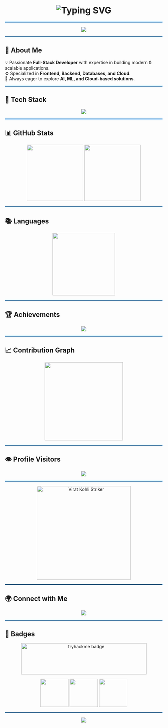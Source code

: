 <h1 align="center">
  <img src="https://readme-typing-svg.herokuapp.com?font=Orbitron&size=38&duration=3000&pause=1000&color=FF00FF,00FFFF,00FF00&center=true&vCenter=true&width=800&lines=Hey%2C+I'm+Mudit+Bhatt+🙋🏻‍♂️;🚀+Full+Stack+Developer;⚡+Crafting+Modern+%26+Scalable+Apps" alt="Typing SVG" />
</h1>

<hr style="border: 1px solid #3192E0;" />
<p align="center">
  <img src="https://capsule-render.vercel.app/api?type=waving&color=0:FF00FF,50:00FFFF,100:00FF99&height=120&section=header&text=Welcome!&fontSize=30&animation=twinkling&fontColor=ffffff" />
</p>

<hr style="border: 1px solid #3192E0;" />

## 🌈 About Me  
💡 Passionate **Full-Stack Developer** with expertise in building modern & scalable applications.  
⚙️ Specialized in **Frontend, Backend, Databases, and Cloud**.  
🎯 Always eager to explore **AI, ML, and Cloud-based solutions**.  

<hr style="border: 1px solid #3192E0;" />

## 🚀 Tech Stack 
<p align="center">
  <img src="https://skillicons.dev/icons?i=react,next,angular,bootstrap,threejs,nodejs,express,dotnet,laravel,flask,mongodb,mysql,oracle,aws,firebase,js,ts,python,java,cpp&perline=7&theme=dark" />
</p>

<hr style="border: 1px solid #3192E0;" />

## 📊 GitHub Stats 
<div align="center">

<img src="https://github-readme-stats.vercel.app/api?username=muditbhatt-5&show_icons=true&theme=tokyonight&hide_border=true&bg_color=000000&title_color=FF00FF&icon_color=00FFFF" height="180" />

<img src="https://github-readme-streak-stats.herokuapp.com?user=muditbhatt-5&theme=tokyonight&hide_border=true&ring=00FFFF&fire=FF00FF&currStreakLabel=00FF99" height="180" />

</div>

<hr style="border: 1px solid #3192E0;" />

## 📚 Languages 
<p align="center">
  <img src="https://github-readme-stats.vercel.app/api/top-langs/?username=muditbhatt-5&theme=tokyonight&layout=compact&langs_count=8&hide_border=true&bg_color=000000&title_color=00FFFF" height="200" />
</p>

<hr style="border: 1px solid #3192E0;" />

## 🏆 Achievements  
<p align="center">
  <img src="https://github-profile-trophy.vercel.app/?username=muditbhatt-5&theme=matrix&margin-w=10&margin-h=10&no-frame=true&row=1&column=7" />
</p>

<hr style="border: 1px solid #3192E0;" />

## 📈 Contribution Graph 
<p align="center">
  <img src="https://github-readme-activity-graph.vercel.app/graph?username=muditbhatt-5&bg_color=000000&color=00FFFF&line=FF00FF&point=00FF99&theme=react-dark" height="250" />
</p>

<hr style="border: 1px solid #3192E0;" />

## 👁️ Profile Visitors 
<p align="center">
  <img src="https://komarev.com/ghpvc/?username=muditbhatt-5&label=👁️+Visitors&color=2780F5&style=for-the-badge&base=8000" />
</p>

<hr style="border: 1px solid #3192E0;" />

<p align="center">
  <img src="https://media1.tenor.com/m/3MC8f_FMo9QAAAAd/we-are-here-to-win-virat-kohli.gif" alt="Virat Kohli Striker" width="300" />
</p>

<hr style="border: 1px solid #3192E0;" />

## 🌍 Connect with Me  
<p align="center">
  <a href="https://bio.link/themudit_18">
    <img src="https://img.shields.io/badge/🌐-Connect%20Here-00FFFF?style=for-the-badge&logo=google-chrome&logoColor=white&labelColor=000000" />
  </a>
</p>

<hr style="border: 1px solid #3192E0;" />

## 🏅 Badges  
<p align="center">
  <img src="https://tryhackme-badges.s3.amazonaws.com/muditbhatt5.png?update=1" width="401" height="100" alt="tryhackme badge" />
</p>

<p align="center">
  <img src="https://github.githubassets.com/assets/profile-first-issue-dark-b8dbb02687b2.svg" height="90" />
  <img src="https://github.githubassets.com/assets/profile-first-pr-dark-bc160471dcac.svg" height="90" />
  <img src="https://github.githubassets.com/assets/profile-first-repo-dark-25579720acb4.svg" height="90" />
</p>

<hr style="border: 1px solid #3192E0;" />

<p align="center">
  <img src="https://capsule-render.vercel.app/api?type=waving&color=0:FF00FF,50:00FFFF,100:00FF99&height=120&section=footer&animation=twinkling" />
</p>
